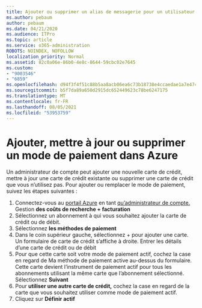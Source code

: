 ```yaml
---
title: Ajouter ou supprimer un alias de messagerie pour un utilisateur
ms.author: pebaum
author: pebaum
ms.date: 04/21/2020
ms.audience: ITPro
ms.topic: article
ms.service: o365-administration
ROBOTS: NOINDEX, NOFOLLOW
localization_priority: Normal
ms.assetid: 82c0a06e-86b0-4e8c-8644-59cbc02e7645
ms.custom:
- "9003546"
- "6859"
ms.openlocfilehash: d94f3f4f51c88b5aa8acb06ea6c73b18738e4ccaedae1a7e47456f3b64ac4697
ms.sourcegitcommit: b5f7da89a650d2915dc652449623c78be6247175
ms.translationtype: MT
ms.contentlocale: fr-FR
ms.lasthandoff: 08/05/2021
ms.locfileid: "53953759"
---
```

# <a name="add-update-or-delete-payment-method-in-azure"></a>Ajouter, mettre à jour ou supprimer un mode de paiement dans Azure

Un administrateur de compte peut ajouter une nouvelle carte de crédit, mettre à jour une carte de crédit existante ou supprimer une carte de crédit que vous n’utilisez pas. Pour ajouter ou remplacer le mode de paiement, suivez les étapes suivantes :

1. Connectez-vous au [portail Azure](https://portal.azure.com/) en tant [qu’administrateur de compte.](https://docs.microsoft.com/azure/billing/billing-subscription-transfer?WT.mc_id=Portal-Microsoft_Azure_Support#whoisaa) Gestion **des coûts de recherche + facturation**
2. Sélectionnez un abonnement à qui vous souhaitez ajouter la carte de crédit ou de débit.
3. Sélectionnez **les méthodes de paiement**
4. Dans le coin supérieur gauche, sélectionnez + pour ajouter une carte. Un formulaire de carte de crédit s’affiche à droite. Entrer les détails d’une carte de crédit ou de débit
5. Pour que cette carte soit votre mode de paiement actif, cochez la case en regard de Ma méthode de paiement active au-dessus du formulaire. Cette carte devient l’instrument de paiement actif pour tous les abonnements utilisant la même carte que l’abonnement sélectionné. Sélectionnez **Suivant**
6. Pour **utiliser une autre carte de crédit,** cochez la case en regard de la carte que vous souhaitez utiliser comme mode de paiement actif.
7. Cliquez sur **Définir actif**

